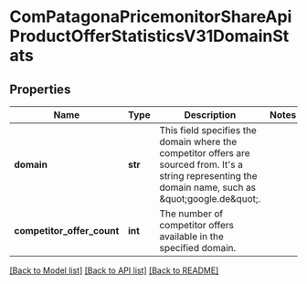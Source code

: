 # ComPatagonaPricemonitorShareApiProductOfferStatisticsV31DomainStats

## Properties
Name | Type | Description | Notes
------------ | ------------- | ------------- | -------------
**domain** | **str** | This field specifies the domain where the competitor offers are sourced from. It&#39;s a string representing the domain name, such as \&quot;google.de\&quot;. | 
**competitor_offer_count** | **int** | The number of competitor offers available in the specified domain. | 

[[Back to Model list]](../README.md#documentation-for-models) [[Back to API list]](../README.md#documentation-for-api-endpoints) [[Back to README]](../README.md)


